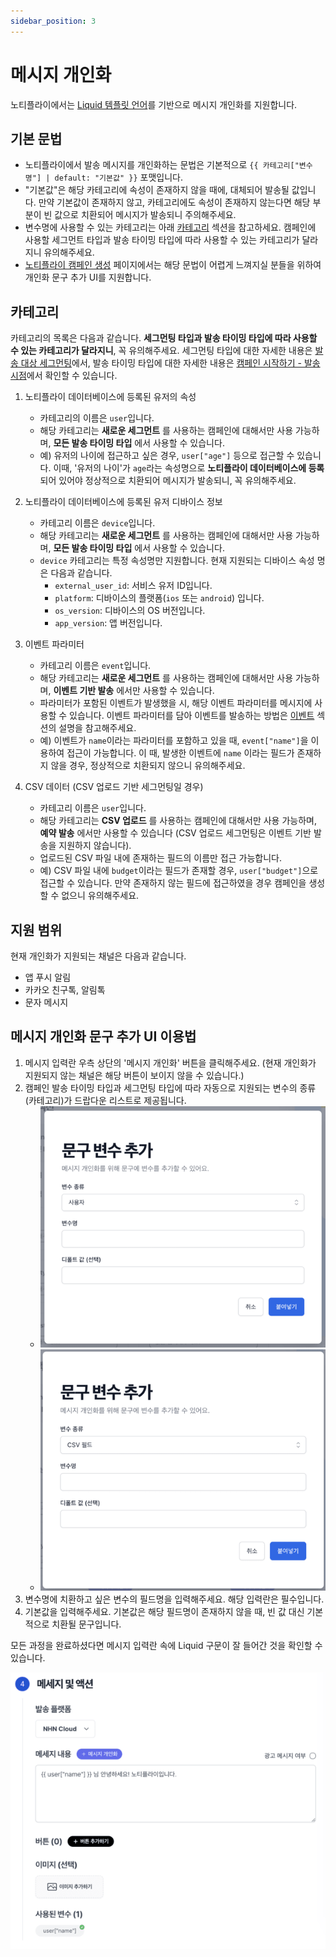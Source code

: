 ```yaml
---
sidebar_position: 3
---
```


# 메시지 개인화

노티플라이에서는 [Liquid 템플릿 언어](https://liquidjs.com/tutorials/intro-to-liquid.html)를 기반으로 메시지 개인화를 지원합니다.

## 기본 문법

- 노티플라이에서 발송 메시지를 개인화하는 문법은 기본적으로 `{{ 카테고리["변수명"] | default: "기본값" }}` 포맷입니다.
- "기본값"은 해당 카테고리에 속성이 존재하지 않을 때에, 대체되어 발송될 값입니다. 만약 기본값이 존재하지 않고, 카테고리에도 속성이 존재하지 않는다면 해당 부분이 빈 값으로 치환되어 메시지가 발송되니 주의해주세요.
- 변수명에 사용할 수 있는 카테고리는 아래 [카테고리](/ko/campaigns/message-personalization#카테고리) 섹션을 참고하세요. 캠페인에 사용할 세그먼트 타입과 발송 타이밍 타입에 따라 사용할 수 있는 카테고리가 달라지니 유의해주세요.
- [노티플라이 캠페인 생성](https://notifly.tech/campaign/create) 페이지에서는 해당 문법이 어렵게 느껴지실 분들을 위하여 개인화 문구 추가 UI를 지원합니다.

## 카테고리

카테고리의 목록은 다음과 같습니다. **세그먼팅 타입과 발송 타이밍 타입에 따라 사용할 수 있는 카테고리가 달라지니**, 꼭 유의해주세요. 세그먼팅 타입에 대한 자세한 내용은 [발송 대상 세그먼팅](/ko/campaigns/segment)에서, 발송 타이밍 타입에 대한 자세한 내용은 [캠페인 시작하기 - 발송 시점](/ko/campaigns/basic#발송-시점)에서 확인할 수 있습니다.

1. 노티플라이 데이터베이스에 등록된 유저의 속성

   - 카테고리의 이름은 `user`입니다.
   - 해당 카테고리는 **새로운 세그먼트** 를 사용하는 캠페인에 대해서만 사용 가능하며, **모든 발송 타이밍 타입** 에서 사용할 수 있습니다.
   - 예) 유저의 나이에 접근하고 싶은 경우, `user["age"]` 등으로 접근할 수 있습니다. 이때, '유저의 나이'가 `age`라는 속성명으로 **노티플라이 데이터베이스에 등록**되어 있어야 정상적으로 치환되어 메시지가 발송되니, 꼭 유의해주세요.

2. 노티플라이 데이터베이스에 등록된 유저 디바이스 정보

   - 카테고리 이름은 `device`입니다.
   - 해당 카테고리는 **새로운 세그먼트** 를 사용하는 캠페인에 대해서만 사용 가능하며, **모든 발송 타이밍 타입** 에서 사용할 수 있습니다.
   - `device` 카테고리는 특정 속성명만 지원합니다. 현재 지원되는 디바이스 속성 명은 다음과 같습니다.
     - `external_user_id`: 서비스 유저 ID입니다.
     - `platform`: 디바이스의 플랫폼(`ios` 또는 `android`) 입니다.
     - `os_version`: 디바이스의 OS 버전입니다.
     - `app_version`: 앱 버전입니다.

3. 이벤트 파라미터

   - 카테고리 이름은 `event`입니다.
   - 해당 카테고리는 **새로운 세그먼트** 를 사용하는 캠페인에 대해서만 사용 가능하며, **이벤트 기반 발송** 에서만 사용할 수 있습니다.
   - 파라미터가 포함된 이벤트가 발생했을 시, 해당 이벤트 파라미터를 메시지에 사용할 수 있습니다. 이벤트 파라미터를 담아 이벤트를 발송하는 방법은 [이벤트](/ko/campaigns/basic#이벤트-기반-발송) 섹션의 설명을 참고해주세요.
   - 예) 이벤트가 `name`이라는 파라미터를 포함하고 있을 때, `event["name"]`을 이용하여 접근이 가능합니다. 이 때, 발생한 이벤트에 `name` 이라는 필드가 존재하지 않을 경우, 정상적으로 치환되지 않으니 유의해주세요.

4. CSV 데이터 (CSV 업로드 기반 세그먼팅일 경우)
   - 카테고리 이름은 `user`입니다.
   - 해당 카테고리는 **CSV 업로드** 를 사용하는 캠페인에 대해서만 사용 가능하며, **예약 발송** 에서만 사용할 수 있습니다 (CSV 업로드 세그먼팅은 이벤트 기반 발송을 지원하지 않습니다).
   - 업로드된 CSV 파일 내에 존재하는 필드의 이름만 접근 가능합니다.
   - 예) CSV 파일 내에 `budget`이라는 필드가 존재할 경우, `user["budget"]`으로 접근할 수 있습니다. 만약 존재하지 않는 필드에 접근하였을 경우 캠페인을 생성할 수 없으니 유의해주세요.

## 지원 범위

현재 개인화가 지원되는 채널은 다음과 같습니다.

- 앱 푸시 알림
- 카카오 친구톡, 알림톡
- 문자 메시지

## 메시지 개인화 문구 추가 UI 이용법

1. 메시지 입력란 우측 상단의 '메시지 개인화' 버튼을 클릭해주세요. (현재 개인화가 지원되지 않는 채널은 해당 버튼이 보이지 않을 수 있습니다.)
2. 캠페인 발송 타이밍 타입과 세그먼팅 타입에 따라 자동으로 지원되는 변수의 종류(카테고리)가 드랍다운 리스트로 제공됩니다.
   - ![Message Personalization UI - Build Segment](./img/message_personalization_ui_build_segment.png)
   - ![Message Personalization UI - CSV Upload Segment](./img/message_personalization_ui_csv.png)
3. 변수명에 치환하고 싶은 변수의 필드명을 입력해주세요. 해당 입력란은 필수입니다.
4. 기본값을 입력해주세요. 기본값은 해당 필드명이 존재하지 않을 때, 빈 값 대신 기본적으로 치환될 문구입니다.

모든 과정을 완료하셨다면 메시지 입력란 속에 Liquid 구문이 잘 들어간 것을 확인할 수 있습니다.

![Message Personalization UI - Result](./img/message_personalization_result.png)
